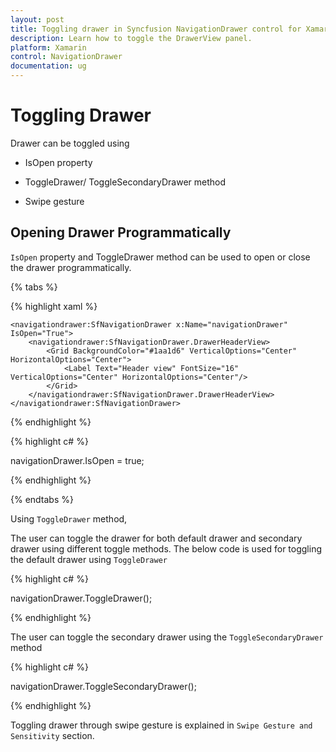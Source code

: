 ```yaml
---
layout: post
title: Toggling drawer in Syncfusion NavigationDrawer control for Xamarin.Forms
description: Learn how to toggle the DrawerView panel.
platform: Xamarin
control: NavigationDrawer
documentation: ug
---
```

# Toggling Drawer

Drawer can be toggled using

*	IsOpen property

*	ToggleDrawer/ ToggleSecondaryDrawer method

*	Swipe gesture

## Opening Drawer Programmatically
`IsOpen` property and ToggleDrawer method can be used to open or close the drawer programmatically.

{% tabs %}

{% highlight xaml %}

	<navigationdrawer:SfNavigationDrawer x:Name="navigationDrawer" IsOpen="True">
		<navigationdrawer:SfNavigationDrawer.DrawerHeaderView>
			<Grid BackgroundColor="#1aa1d6" VerticalOptions="Center" HorizontalOptions="Center">
				<Label Text="Header view" FontSize="16" VerticalOptions="Center" HorizontalOptions="Center"/>
			</Grid>
		</navigationdrawer:SfNavigationDrawer.DrawerHeaderView>
	</navigationdrawer:SfNavigationDrawer>

{% endhighlight %}	
	
{% highlight c# %} 

navigationDrawer.IsOpen = true;

{% endhighlight %}

{% endtabs %}

Using `ToggleDrawer` method,

The user can toggle the drawer for both default drawer and secondary drawer using different toggle methods. The below code is used for toggling the default drawer using `ToggleDrawer`

{% highlight c# %} 

navigationDrawer.ToggleDrawer();

{% endhighlight %}

The user can toggle the secondary drawer using the `ToggleSecondaryDrawer` method

{% highlight c# %} 

navigationDrawer.ToggleSecondaryDrawer();

{% endhighlight %}

Toggling drawer through swipe gesture is explained in `Swipe Gesture and Sensitivity` section.